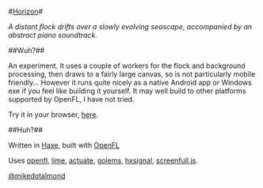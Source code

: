 #[Horizon](http://mikedotalmond.co.uk/horizon/)#

*A distant flock drifts over a slowly evolving seascape, accompanied by an abstract piano soundtrack.*

##Wuh?##

An experiment. It uses a couple of workers for the flock and background processing, then draws to a fairly large canvas, so is not particularly mobile friendly... 
However it runs quite nicely as a native Android app or Windows exe if you feel like building it yourself. It may well build to other platforms supported by OpenFL, I have not tried.

Try it in your browser, [here](http://mikedotalmond.co.uk/horizon/).

##Huh?##

Written in [Haxe](http://haxe.org), built with [OpenFL](http://openfl.org)

Uses 
[openfl](http://lib.haxe.org/p/openfl),
[lime](http://lib.haxe.org/p/lime),
[actuate](http://lib.haxe.org/p/actuate),
[golems](http://lib.haxe.org/p/golems),
[hxsignal](http://lib.haxe.org/p/hxsignal),
[screenfull.js](http://sindresorhus.com/screenfull.js/).


[@mikedotalmond](https://twitter.com/mikedotalmond)
